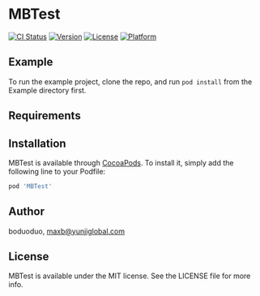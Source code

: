 # MBTest

[![CI Status](https://img.shields.io/travis/boduoduo/MBTest.svg?style=flat)](https://travis-ci.org/boduoduo/MBTest)
[![Version](https://img.shields.io/cocoapods/v/MBTest.svg?style=flat)](https://cocoapods.org/pods/MBTest)
[![License](https://img.shields.io/cocoapods/l/MBTest.svg?style=flat)](https://cocoapods.org/pods/MBTest)
[![Platform](https://img.shields.io/cocoapods/p/MBTest.svg?style=flat)](https://cocoapods.org/pods/MBTest)

## Example

To run the example project, clone the repo, and run `pod install` from the Example directory first.

## Requirements

## Installation

MBTest is available through [CocoaPods](https://cocoapods.org). To install
it, simply add the following line to your Podfile:

```ruby
pod 'MBTest'
```

## Author

boduoduo, maxb@yunjiglobal.com

## License

MBTest is available under the MIT license. See the LICENSE file for more info.
